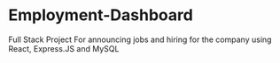 # Employment-Dashboard
Full Stack Project For announcing jobs and hiring for the company using React, Express.JS and MySQL
